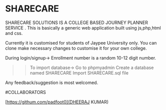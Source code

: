 # SHARECARE
SHARECARE SOLUTIONS IS A COLLEGE BASED JOURNEY PLANNER SERVICE .
This is basically a generic web application built using js,php,html and css.

Currently it is customised for students of Jaypee University only.
You can clone make necessary changes to customise it for your own college.

During login/signup->
Enrollment number is a random 10-12 digit number.

>>To import database->
Go to phpmyadmin
Create a database named SHARECARE
Import SHARECARE.sql file

Any feedback/suggestion is most welcomed.

#COLLABORATORS

[https://githum.com/padfoot0](DHEERAJ KUMAR)


